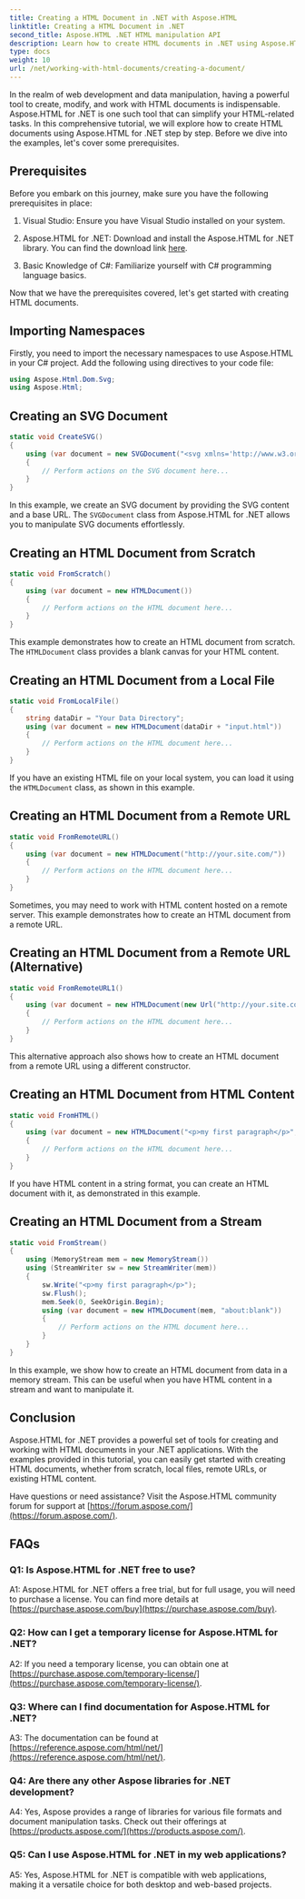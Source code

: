 ```yaml
---
title: Creating a HTML Document in .NET with Aspose.HTML
linktitle: Creating a HTML Document in .NET
second_title: Aspose.HTML .NET HTML manipulation API
description: Learn how to create HTML documents in .NET using Aspose.HTML, from scratch or from URLs. A comprehensive tutorial for web developers.
type: docs
weight: 10
url: /net/working-with-html-documents/creating-a-document/
---
```


In the realm of web development and data manipulation, having a powerful tool to create, modify, and work with HTML documents is indispensable. Aspose.HTML for .NET is one such tool that can simplify your HTML-related tasks. In this comprehensive tutorial, we will explore how to create HTML documents using Aspose.HTML for .NET step by step. Before we dive into the examples, let's cover some prerequisites.

## Prerequisites

Before you embark on this journey, make sure you have the following prerequisites in place:

1. Visual Studio: Ensure you have Visual Studio installed on your system.

2. Aspose.HTML for .NET: Download and install the Aspose.HTML for .NET library. You can find the download link [here](https://releases.aspose.com/html/net/).

3. Basic Knowledge of C#: Familiarize yourself with C# programming language basics.

Now that we have the prerequisites covered, let's get started with creating HTML documents.

## Importing Namespaces

Firstly, you need to import the necessary namespaces to use Aspose.HTML in your C# project. Add the following using directives to your code file:

```csharp
using Aspose.Html.Dom.Svg;
using Aspose.Html;
```

## Creating an SVG Document

```csharp
static void CreateSVG()
{
    using (var document = new SVGDocument("<svg xmlns='http://www.w3.org/2000/svg'><circle cx='50' cy='50' r='40'/></svg>", "about:blank"))
    {
        // Perform actions on the SVG document here...
    }
}
```

In this example, we create an SVG document by providing the SVG content and a base URL. The `SVGDocument` class from Aspose.HTML for .NET allows you to manipulate SVG documents effortlessly.

## Creating an HTML Document from Scratch

```csharp
static void FromScratch()
{
    using (var document = new HTMLDocument())
    {
        // Perform actions on the HTML document here...
    }
}
```

This example demonstrates how to create an HTML document from scratch. The `HTMLDocument` class provides a blank canvas for your HTML content.

## Creating an HTML Document from a Local File

```csharp
static void FromLocalFile()
{
    string dataDir = "Your Data Directory";
    using (var document = new HTMLDocument(dataDir + "input.html"))
    {
        // Perform actions on the HTML document here...
    }
}
```

If you have an existing HTML file on your local system, you can load it using the `HTMLDocument` class, as shown in this example.

## Creating an HTML Document from a Remote URL

```csharp
static void FromRemoteURL()
{
    using (var document = new HTMLDocument("http://your.site.com/"))
    {
        // Perform actions on the HTML document here...
    }
}
```

Sometimes, you may need to work with HTML content hosted on a remote server. This example demonstrates how to create an HTML document from a remote URL.

## Creating an HTML Document from a Remote URL (Alternative)

```csharp
static void FromRemoteURL1()
{
    using (var document = new HTMLDocument(new Url("http://your.site.com/")))
    {
        // Perform actions on the HTML document here...
    }
}
```

This alternative approach also shows how to create an HTML document from a remote URL using a different constructor.

## Creating an HTML Document from HTML Content

```csharp
static void FromHTML()
{
    using (var document = new HTMLDocument("<p>my first paragraph</p>", "."))
    {
        // Perform actions on the HTML document here...
    }
}
```

If you have HTML content in a string format, you can create an HTML document with it, as demonstrated in this example.

## Creating an HTML Document from a Stream

```csharp
static void FromStream()
{
    using (MemoryStream mem = new MemoryStream())
    using (StreamWriter sw = new StreamWriter(mem))
    {
        sw.Write("<p>my first paragraph</p>");
        sw.Flush();
        mem.Seek(0, SeekOrigin.Begin);
        using (var document = new HTMLDocument(mem, "about:blank"))
        {
            // Perform actions on the HTML document here...
        }
    }
}
```

In this example, we show how to create an HTML document from data in a memory stream. This can be useful when you have HTML content in a stream and want to manipulate it.

## Conclusion

Aspose.HTML for .NET provides a powerful set of tools for creating and working with HTML documents in your .NET applications. With the examples provided in this tutorial, you can easily get started with creating HTML documents, whether from scratch, local files, remote URLs, or existing HTML content.

Have questions or need assistance? Visit the Aspose.HTML community forum for support at [https://forum.aspose.com/](https://forum.aspose.com/).

## FAQs

### Q1: Is Aspose.HTML for .NET free to use?
A1: Aspose.HTML for .NET offers a free trial, but for full usage, you will need to purchase a license. You can find more details at [https://purchase.aspose.com/buy](https://purchase.aspose.com/buy).

### Q2: How can I get a temporary license for Aspose.HTML for .NET?
A2: If you need a temporary license, you can obtain one at [https://purchase.aspose.com/temporary-license/](https://purchase.aspose.com/temporary-license/).

### Q3: Where can I find documentation for Aspose.HTML for .NET?
A3: The documentation can be found at [https://reference.aspose.com/html/net/](https://reference.aspose.com/html/net/).

### Q4: Are there any other Aspose libraries for .NET development?
A4: Yes, Aspose provides a range of libraries for various file formats and document manipulation tasks. Check out their offerings at [https://products.aspose.com/](https://products.aspose.com/).

### Q5: Can I use Aspose.HTML for .NET in my web applications?
A5: Yes, Aspose.HTML for .NET is compatible with web applications, making it a versatile choice for both desktop and web-based projects.

